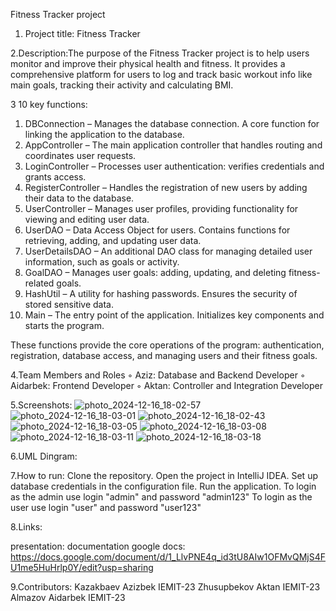 Fitness Tracker project


1. Project title: Fitness Tracker


2.Description:The purpose of the Fitness Tracker project is to help users monitor and improve their physical health and fitness. 
It provides a comprehensive platform for users to log and track basic workout info like main goals, tracking their activity and 
calculating BMI.


3 10 key functions:
 1. DBConnection –
Manages the database connection. A core function for linking the application to the database.
 2. AppController –
The main application controller that handles routing and coordinates user requests.
 3. LoginController –
Processes user authentication: verifies credentials and grants access.
 4. RegisterController –
Handles the registration of new users by adding their data to the database.
 5. UserController –
Manages user profiles, providing functionality for viewing and editing user data.
 6. UserDAO –
Data Access Object for users. Contains functions for retrieving, adding, and updating user data.
 7. UserDetailsDAO –
An additional DAO class for managing detailed user information, such as goals or activity.
 8. GoalDAO –
Manages user goals: adding, updating, and deleting fitness-related goals.
 9. HashUtil –
A utility for hashing passwords. Ensures the security of stored sensitive data.
 10. Main –
The entry point of the application. Initializes key components and starts the program.

These functions provide the core operations of the program: authentication, registration, database access, and managing users and their fitness goals.



4.Team Members and Roles
 ◦ Aziz: Database and Backend Developer
 ◦ Aidarbek: Frontend Developer
 ◦ Aktan: Controller and Integration Developer


5.Screenshots: 
![photo_2024-12-16_18-02-57](https://github.com/user-attachments/assets/a5b5067d-89a2-44f2-a820-2269f3885459)
![photo_2024-12-16_18-03-01](https://github.com/user-attachments/assets/9a21b239-c753-488c-a6d0-94bbc4e823bd)
![photo_2024-12-16_18-02-43](https://github.com/user-attachments/assets/41eab8f7-7263-43af-9808-8ae88eeafa28)
![photo_2024-12-16_18-03-05](https://github.com/user-attachments/assets/e29a157f-4eda-43d2-b065-26186f35db5b)
![photo_2024-12-16_18-03-08](https://github.com/user-attachments/assets/91adb2a9-0ede-4b52-85b1-77fdd3ef3711)
![photo_2024-12-16_18-03-11](https://github.com/user-attachments/assets/9ecd3881-c743-4f06-86cb-942afc6f130f)
![photo_2024-12-16_18-03-18](https://github.com/user-attachments/assets/24a09d74-7468-4c72-abe4-3e5610090825)


6.UML Diпgram:



7.How to run:
Clone the repository.
Open the project in IntelliJ IDEA.
Set up database credentials in the configuration file.
Run the application.
To login as the admin use login "admin" and password "admin123"
To login as the user use login "user" and password "user123"

8.Links:

presentation: 
documentation google docs: https://docs.google.com/document/d/1_LlvPNE4q_id3tU8AIw1OFMvQMjS4FU1me5HuHrlp0Y/edit?usp=sharing



9.Contributors:
Kazakbaev Azizbek IEMIT-23
Zhusupbekov Aktan IEMIT-23
Almazov Aidarbek IEMIT-23



